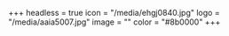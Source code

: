 +++
headless = true
icon = "/media/ehgj0840.jpg"
logo = "/media/aaia5007.jpg"
image = ""
color = "#8b0000"
+++
